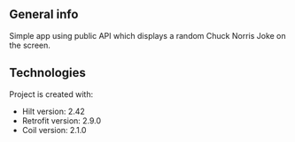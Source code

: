 ## General info
Simple app using public API which displays a random Chuck Norris Joke on the screen.

## Technologies
Project is created with:
* Hilt version: 2.42
* Retrofit version: 2.9.0
* Coil version: 2.1.0
